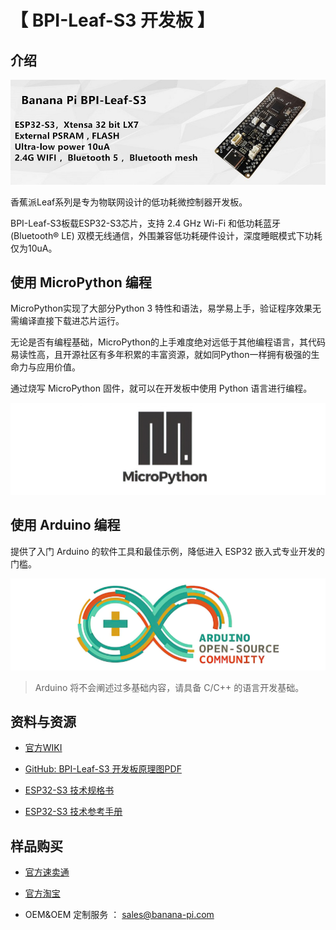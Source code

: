 # 【 BPI-Leaf-S3 开发板 】

## 介绍

![](assets/images/BPI-Leaf-S3_banner.jpg)

香蕉派Leaf系列是专为物联网设计的低功耗微控制器开发板。

BPI-Leaf-S3板载ESP32-S3芯片，支持 2.4 GHz Wi-Fi 和低功耗蓝牙 (Bluetooth® LE) 双模无线通信，外围兼容低功耗硬件设计，深度睡眠模式下功耗仅为10uA。

## 使用 MicroPython 编程

MicroPython实现了大部分Python 3 特性和语法，易学易上手，验证程序效果无需编译直接下载进芯片运行。

无论是否有编程基础，MicroPython的上手难度绝对远低于其他编程语言，其代码易读性高，且开源社区有多年积累的丰富资源，就如同Python一样拥有极强的生命力与应用价值。

通过烧写 MicroPython 固件，就可以在开发板中使用 Python 语言进行编程。

![](assets/images/Mircopython.png)

## 使用 Arduino 编程

提供了入门 Arduino 的软件工具和最佳示例，降低进入 ESP32 嵌入式专业开发的门槛。

![](assets/images/Arduino_logo_1200x350.png)

>Arduino 将不会阐述过多基础内容，请具备 C/C++ 的语言开发基础。

## 资料与资源

- [官方WIKI](https://wiki.banana-pi.org/BPI-Leaf-S3_%E5%BC%80%E5%8F%91%E6%9D%BF) 

- [GitHub: BPI-Leaf-S3 开发板原理图PDF](https://github.com/BPI-STEAM/BPI-Leaf-S3-Doc/blob/main/sch/BPI-Leaf-S3-Chip-V0.1A.pdf) 

- [ESP32-S3 技术规格书](https://www.espressif.com/sites/default/files/documentation/esp32-s3_datasheet_cn.pdf)

- [ESP32-S3 技术参考手册](https://www.espressif.com/sites/default/files/documentation/esp32-s3_technical_reference_manual_cn.pdf)

## 样品购买

- [官方速卖通](https://www.aliexpress.com/item/1005004428945296.html?spm=5261.ProductManageOnline.0.0.48af4edfYbyEoI)

- [官方淘宝](https://item.taobao.com/item.htm?spm=a2126o.success.0.0.29034831FGnLQW&id=677287234553)

- OEM&OEM 定制服务 ： sales@banana-pi.com
